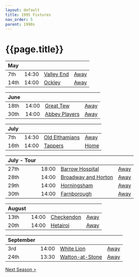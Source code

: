 ```yaml
---
layout: default
title: 1995 Fixtures
nav_order: 5
parent: 1990s
---
```


# {{page.title}}

| May |  |  |  |
|:---|:---|:---|:---|
| 7th | 14:30 | [Valley End](valley-end) | [Away](https://goo.gl/maps/nmiXsK8NVvZtpB1GA) |
| 14th | 14:00 | [Ockley](ockley) | [Away](https://goo.gl/maps/vmhvFhbrVZGrsXAAA) |

| June |  |  |  |
|:---|:---|:---|:---|
| 18th | 14:00 | [Great Tew](great-tew) | [Away](https://goo.gl/maps/n8Jm7qt2o6YiUF4c6) |
| 30th | 14:00 | [Abbey Players](abbey-players) | [Away](https://goo.gl/maps/n8Jm7qt2o6YiUF4c6) |

| July |  |  |  |
|:---|:---|:---|:---|
| 7th | 14:30 | [Old Elthamians](old-elthamians) | [Away](https://goo.gl/maps/FQbBNZQTFggEmhfv9) |
| 16th | 14:00 | [Tappers](tappers) | [Home](https://goo.gl/maps/w2skeCXwzZTEh7e26) |

| July - Tour |  |  |  |
|:---|:---|:---|:---|
| 27th | 18:00 | [Barrow Hospital](barrow-hospital) | [Away]() |
| 28th | 14:00 | [Broadway and Horton](broadway-and-horton) | [Away](https://goo.gl/maps/orv3RETHUX95dBWv7) |
| 29th | 14:00 | [Horningsham](horningsham) | [Away](https://goo.gl/maps/SNpXcsajYDXfjmff7) |
| 30th | 14:00 | [Farnborough](farnborough) | [Away](https://goo.gl/maps/G4iH2NHYzVD4aPhM6) |

| August |  |  |  |
|:---|:---|:---|:---|
| 13th | 14:00 | [Checkendon](checkendon) | [Away](https://goo.gl/maps/K3d3vM6qD7qv9Y1S7) |
| 20th | 14:00 | [Hetairoi](hetairoi) | [Away](https://goo.gl/maps/AfwCKu9WW93YqXJa6) |

| September |  |  |  |
|:---|:---|:---|:---|
| 3rd | 14:00 | [White Lion](white-lion) | [Away]() |
| 24th | 13:30 | [Watton-at-Stone](watton-at-stone) | [Away](https://goo.gl/maps/JPBQawMsjLgYtVHk9) |

[Next Season >](../1996)